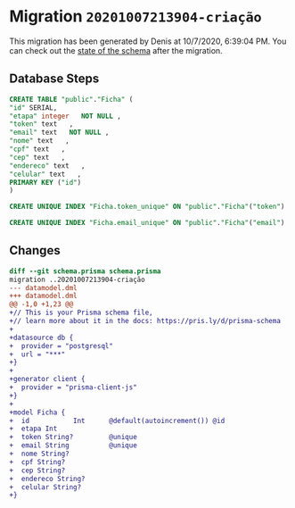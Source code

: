 # Migration `20201007213904-criação`

This migration has been generated by Denis at 10/7/2020, 6:39:04 PM.
You can check out the [state of the schema](./schema.prisma) after the migration.

## Database Steps

```sql
CREATE TABLE "public"."Ficha" (
"id" SERIAL,
"etapa" integer   NOT NULL ,
"token" text   ,
"email" text   NOT NULL ,
"nome" text   ,
"cpf" text   ,
"cep" text   ,
"endereco" text   ,
"celular" text   ,
PRIMARY KEY ("id")
)

CREATE UNIQUE INDEX "Ficha.token_unique" ON "public"."Ficha"("token")

CREATE UNIQUE INDEX "Ficha.email_unique" ON "public"."Ficha"("email")
```

## Changes

```diff
diff --git schema.prisma schema.prisma
migration ..20201007213904-criação
--- datamodel.dml
+++ datamodel.dml
@@ -1,0 +1,23 @@
+// This is your Prisma schema file,
+// learn more about it in the docs: https://pris.ly/d/prisma-schema
+
+datasource db {
+  provider = "postgresql"
+  url = "***"
+}
+
+generator client {
+  provider = "prisma-client-js"
+}
+
+model Ficha {
+  id           Int      @default(autoincrement()) @id
+  etapa Int
+  token String?         @unique
+  email String          @unique
+  nome String?
+  cpf String?
+  cep String?
+  endereco String?
+  celular String?
+}
```


